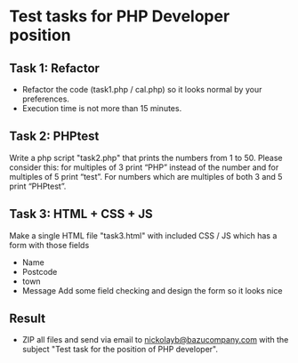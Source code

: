# Test tasks for PHP Developer position
## Task 1: Refactor
- Refactor the code (task1.php / cal.php) so it looks normal by your preferences.
- Execution time is not more than 15 minutes.

## Task 2: PHPtest
Write a php script "task2.php" that prints the numbers from 1 to 50. Please consider this: for multiples of 3 print “PHP” instead of the number and for multiples of 5 print “test”. For numbers which are multiples of both 3 and 5 print “PHPtest”.

## Task 3: HTML + CSS + JS
Make a single HTML file "task3.html" with included CSS / JS which has a form with those fields
- Name
- Postcode
- town
- Message
Add some field checking and design the form so it looks nice

## Result
- ZIP all files and send via email to nickolayb@bazucompany.com with the subject "Test task for the position of PHP developer".
